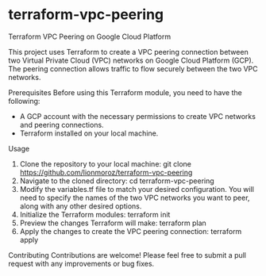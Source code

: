 # terraform-vpc-peering

Terraform VPC Peering on Google Cloud Platform

This project uses Terraform to create a VPC peering connection between two Virtual Private Cloud (VPC) networks on Google Cloud Platform (GCP). The peering connection allows traffic to flow securely between the two VPC networks.

Prerequisites
Before using this Terraform module, you need to have the following:

- A GCP account with the necessary permissions to create VPC networks and peering connections.
- Terraform installed on your local machine.

Usage
1. Clone the repository to your local machine: git clone https://github.com/lionmoroz/terraform-vpc-peering
2. Navigate to the cloned directory: cd terraform-vpc-peering
3. Modify the variables.tf file to match your desired configuration. You will need to specify the names of the two VPC networks you want to peer, along with any other desired options.
4. Initialize the Terraform modules: terraform init
5. Preview the changes Terraform will make: terraform plan
6. Apply the changes to create the VPC peering connection: terraform apply


Contributing
Contributions are welcome! Please feel free to submit a pull request with any improvements or bug fixes.